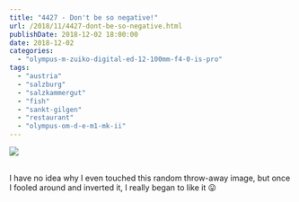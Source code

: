 ```yaml
---
title: "4427 - Don't be so negative!"
url: /2018/11/4427-dont-be-so-negative.html
publishDate: 2018-12-02 18:00:00
date: 2018-12-02
categories: 
  - "olympus-m-zuiko-digital-ed-12-100mm-f4-0-is-pro"
tags: 
  - "austria"
  - "salzburg"
  - "salzkammergut"
  - "fish"
  - "sankt-gilgen"
  - "restaurant"
  - "olympus-om-d-e-m1-mk-ii"
---
```

<div class="container">
<div class="center"><a target="_blank" href="https://d25zfm9zpd7gm5.cloudfront.net/1200x1200/2017/20170815_113905_lr.jpg"><img class="webfeedsFeaturedVisual" src="https://d25zfm9zpd7gm5.cloudfront.net/0600x0600/2017/20170815_113905_lr.jpg" /></a></div>
</div>
<br />

I have no idea why I even touched this random throw-away image, but
once I fooled around and inverted it, I really began to like it
:stuck_out_tongue: